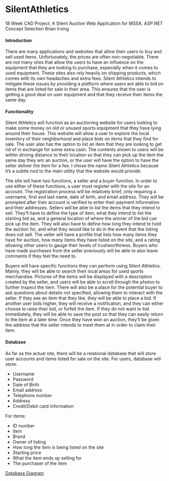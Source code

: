 # SilentAthletics
18 Week CAD Project. A Silent Auction Web Application for MSSA. ASP.NET
Concept Selection
Brian Irving


#### Introduction

There are many applications and websites that allow their users to buy and sell used items. Unfortunately, the prices are often non-negotiable. There are not many sites that allow the users to have an influence on the equipment that they are looking to purchase, especially when it comes to used equipment. These sites also rely heavily on shipping products, which comes with its own headaches and extra fees. Silent Athletics intends to mitigate these issues by providing a platform where users are able to bid on items that are listed for sale in their area. This ensures that the user is getting a good deal on user equipment and that they receive their items the same day.  	

#### Functionality

Silent Athletics will function as an auctioning website for users looking to make some money on old or unused sports equipment that they have lying around their house. This website will allow a user to explore the local inventory of their neighborhood and place bids on items that they find for sale. The user also has the option to list an item that they are looking to get rid of in exchange for some extra cash. The contents shown to users will be within driving distance to their location so that they can pick up the item the same day they win an auction, or the user will have the option to have the seller deliver the item for a fee. I chose the name Silent Athletics because it’s a subtle nod to the main utility that the website would provide. 

The site will have two functions, a seller and a buyer function. In order to use either of these functions, a user must register with the site for an account. The registration process will be relatively brief, only requiring a username, first and last name, date of birth, and email address. They will be prompted after their account is verified to enter their payment information and their addresses. Sellers will be able to list the items that they intend to sell. They’ll have to define the type of item, what they intend to list the starting bid as, and a general location of where the winner of the bid can pick up the item. They will also have to define how long they intend to hold the auction for, and what they would like to do in the event that the listing does not sell. The seller will have a profile that lists how many items they have for auction, how many items they have listed on the site, and a rating allowing other users to gauge their levels of trustworthiness. Buyers who have made purchases from the seller previously will be able to also leave comments if they feel the need to. 

Buyers will have specific functions they can perform using Silent Athletics. Mainly, they will be able to search their local areas for used sports merchandise. Pictures of the items will be displayed with a description created by the seller, and users will be able to scroll through the photos to further inspect the item. There will also be a place for the potential buyer to ask questions about details not specified, allowing them to interact with the seller. If they see an item that they like, they will be able to place a bid. If another user bids higher, they will receive a notification, and they can either choose to raise their bid, or forfeit the item. If they do not want to bid immediately, they will be able to save the post so that they can easily return to the item at a later time. Once they have won an auction, they’ll be given the address that the seller intends to meet them at in order to claim their item. 
	
#### Database

As far as the actual site, there will be a relational database that will store user accounts and items listed for sale on the site.
For users, database will store:
*	Username
*	Password
*	Date of Birth
*	Email address
*	Telephone number
*	Address 
*	Credit/Debit card information


For items:
*	ID number
*	Item
*	Brand
*	Owner of listing 
*	How long the item is being listed on the site
*	Starting price
*	What the item ends up selling for 
*	The purchaser of the item 

[Database Diagram](Silent%20Athletics%20Database%20Diagram.pdf) 
